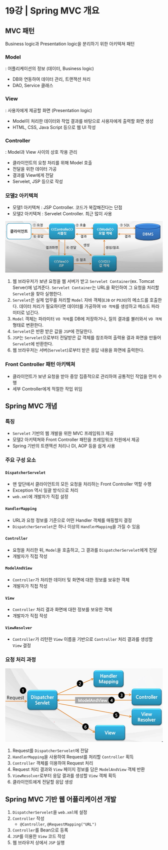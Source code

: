 # 19강 | Spring MVC 개요

## MVC 패턴
Business logic과 Presentation logic을 분리하기 위한 아키텍쳐 패턴

### Model
: 어플리케이션의 정보 (데이터, Business logic)
* DB와 연동하여 데이터 관리, 트랜잭션 처리
* DAO, Service 클래스

### View
: 사용자에게 제공할 화면 (Presentation logic)
* Model이 처리한 데이터와 작업 결과를 바탕으로 사용자에게 출력할 화면 생성
* HTML, CSS, Java Script 등으로 웹 UI 작성

### Controller
: Model과 View 사이의 상호 작용 관리
* 클라이언트의 요청 처리를 위해 Model 호출
* 전달을 위한 데이터 가공
* 결과를 View에게 전달
* Servelet, JSP 등으로 작성

### 모델2 아키텍쳐
* 모델1 아키텍쳐 : JSP Controller. 코드가 복잡해진다는 단점
* 모델2 아키텍쳐 : Servelet Controller. 최근 많이 사용

![Lec19_01.png](https://github.com/jiwoo-kimm/spring-framework-basic-study/blob/master/Images/Lec19_01.png)
1. 웹 브라우저가 보낸 요청을 웹 서버가 받고 `Servelet Container`(ex. Tomcat Server)에 넘겨준다. `Servelet Container`는 URL을 확인하여 그 요청을 처리할 `Servelet`을 찾아 실행한다.
2. `Servelet`은 실제 업무를 처리할 `Model` 자바 객체(`EJB` or `POJO`)의 메소드를 호출한다. 데이터 처리가 필요하다면 데이터를 가공하여 `VO 객체`를 생성하고 메소드 파라미터로 넘긴다.
3. `Model` 객체는 파라미터 `VO 객체`를 DB에 저장하거나, 질의 결과를 불러와서 `VO 객체` 형태로 변환한다.
4. `Servelet`은 반환 받은 값을 `JSP`에 전달한다.
5. `JSP`는 `Servelet`으로부터 전달받은 값 객체를 참조하여 출력용 결과 화면을 만들어 `Servelet`에 반환한다.
6. 웹 브라우저는 서버(`Servelet`)로부터 받은 응답 내용을 화면에 출력한다.

### Front Controller 패턴 아키텍쳐
* 클라이언트가 보낸 요청을 받아 중앙 집중적으로 관리하여 공통적인 작업을 먼저 수행
* 세부 Controller에게 적절한 작업 위임

## Spring MVC 개념

### 특징
* `Servelet` 기반의 웹 개발을 위한 MVC 프레임워크 제공
* 모델2 아키텍쳐와 Front Controller 패턴을 프레임워크 차원에서 제공
* Spring 기반의 트랜잭션 처리나 DI, AOP 등을 쉽게 사용

### 주요 구성 요소

#### `DispatcherServelet`
* 맨 앞단에서 클라이언트의 모든 요청을 처리하는 Front Controller 역할 수행
* Exception 역시 일괄 방식으로 처리
* `web.xml`에 개발자가 직접 설정

#### `HandlerMapping`
* URL과 요청 정보를 기준으로 어떤 Handler 객체를 매핑할지 결정
* `DispatcherServelet`은 하나 이상의 `HandlerMapping`을 가질 수 있음

#### `Controller`
* 요청을 처리한 뒤, `Model`을 호출하고, 그 결과를 `DispatcherServelet`에게 전달
* 개발자가 직접 작성

#### `ModelAndView`
* `Controller`가 처리한 데이터 및 화면에 대한 정보를 보유한 객체
* 개발자가 직접 작성

#### `View`
* `Controller` 처리 결과 화면에 대한 정보를 보유한 객체
* 개발자가 직접 작성

#### `ViewResolver`
* `Controller`가 리턴한 `View` 이름을 기반으로 `Controller` 처리 결과를 생성할 `View` 결정

### 요청 처리 과정
![Lec19_02.png](https://github.com/jiwoo-kimm/spring-framework-basic-study/blob/master/Images/Lec19_02.png)

1. Request를 `DispatcherServelet`에 전달
2. `HandlerMapping`을 사용하여 Request를 처리할 `Controller` 획득
3. `Controller` 객체를 이용하여 Request 처리
4. Request 처리 결과와 `View` 페이지 정보를 담은 `ModelAndView` 객체 반환
5. `ViewResolver`로부터 응답 결과를 생성할 `View` 객체 획득
6. 클라이언트에게 전달할 응답 생성


## Spring MVC 기반 웹 어플리케이션 개발

1. `DispatcherServelet`을 `web.xml`에 설정
2. `Controller` 작성
    * `@Controller`, `@RequestMapping("URL")`
3. `Controller`를 Bean으로 등록
4. `JSP`를 이용한 `View` 코드 작성
5. 웹 브라우저 상에서 `JSP` 실행

